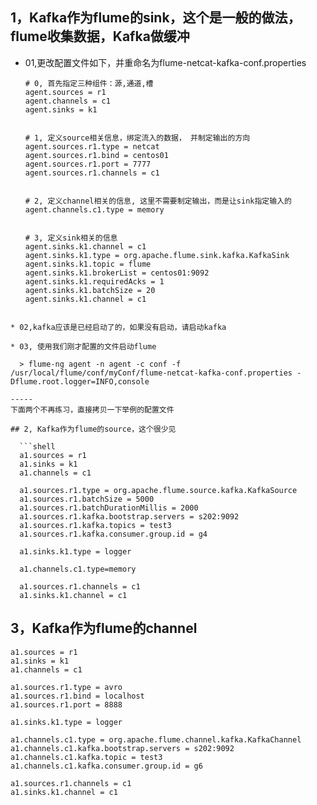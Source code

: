 ## 1，Kafka作为flume的sink，这个是一般的做法，flume收集数据，Kafka做缓冲

* 01,更改配置文件如下，并重命名为flume-netcat-kafka-conf.properties
  ```shell
  # 0, 首先指定三种组件：源,通道,槽
  agent.sources = r1
  agent.channels = c1
  agent.sinks = k1
  
  
  # 1, 定义source相关信息，绑定流入的数据， 并制定输出的方向
  agent.sources.r1.type = netcat
  agent.sources.r1.bind = centos01
  agent.sources.r1.port = 7777
  agent.sources.r1.channels = c1
  
  
  # 2, 定义channel相关的信息, 这里不需要制定输出，而是让sink指定输入的
  agent.channels.c1.type = memory
  
  
  # 3, 定义sink相关的信息
  agent.sinks.k1.channel = c1
  agent.sinks.k1.type = org.apache.flume.sink.kafka.KafkaSink
  agent.sinks.k1.topic = flume
  agent.sinks.k1.brokerList = centos01:9092
  agent.sinks.k1.requiredAcks = 1
  agent.sinks.k1.batchSize = 20
  agent.sinks.k1.channel = c1
  ```
```
  
* 02,kafka应该是已经启动了的，如果没有启动，请启动kafka

* 03, 使用我们刚才配置的文件启动flume
  
  > flume-ng agent -n agent -c conf -f /usr/local/flume/conf/myConf/flume-netcat-kafka-conf.properties -Dflume.root.logger=INFO,console

-----
下面两个不再练习，直接拷贝一下举例的配置文件

## 2, Kafka作为flume的source，这个很少见

  ```shell
  a1.sources = r1
  a1.sinks = k1
  a1.channels = c1
  
  a1.sources.r1.type = org.apache.flume.source.kafka.KafkaSource
  a1.sources.r1.batchSize = 5000
  a1.sources.r1.batchDurationMillis = 2000
  a1.sources.r1.kafka.bootstrap.servers = s202:9092
  a1.sources.r1.kafka.topics = test3
  a1.sources.r1.kafka.consumer.group.id = g4
  
  a1.sinks.k1.type = logger
  
  a1.channels.c1.type=memory
  
  a1.sources.r1.channels = c1
  a1.sinks.k1.channel = c1
```

## 3，Kafka作为flume的channel
  ```shell
  a1.sources = r1
  a1.sinks = k1
  a1.channels = c1
  
  a1.sources.r1.type = avro
  a1.sources.r1.bind = localhost
  a1.sources.r1.port = 8888
  
  a1.sinks.k1.type = logger
  
  a1.channels.c1.type = org.apache.flume.channel.kafka.KafkaChannel
  a1.channels.c1.kafka.bootstrap.servers = s202:9092
  a1.channels.c1.kafka.topic = test3
  a1.channels.c1.kafka.consumer.group.id = g6
  
  a1.sources.r1.channels = c1
  a1.sinks.k1.channel = c1
  ```